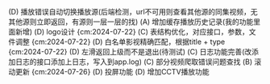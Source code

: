 (D) 播放错误自动切换播放源(后端检测，url不可用则查看其他源的同集视频，无其他源则立即返回，有源则一层一层的找)
(A) 增加缓存播放历史记录(我的功能里面新增)
(D) logo设计 {cm:2024-07-22}
(C) 表结构优化，对应接口，参数，文件调整 {cm:2024-07-22}
(D) 白名单影视精确匹配，根据title + type {cm:2024-07-22}
(D) 左滑返回上级而不是退出(待测试)
(C) 日志功能完善(改添加日志的接口添加上日志，写入到app.log)
(C) 部分视频爬取错误问题查找
(B) 滚动更新 {cm:2024-07-26}
(D) 投屏功能
(D) 增加CCTV播放功能